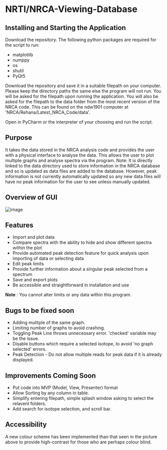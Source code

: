 # NRTI/NRCA-Viewing-Database


## **Installing and Starting the Application**

Download the repository. The following python packages are required for the script to run:
* matplotlib
* numppy
* os
* shutil
* PyQt5

Download the repository and save it in a suitable filepath on your computer. Please keep the directory paths the same else the program will not run. You will be asked for the filepath upon running the application.
You will also be asked for the filepath to the data folder from the most recent version of the NRCA code. This can be found on the ndw1901 computer at 'NRCA/Rehana/Latest_NRCA_Code/data'.

Open in PyCharm or the interpreter of your choosing and run the script.

## **Purpose**

It takes the data stored in the NRCA analysis code and provides the user with a physical interface to analyse the data. This allows the user to plot multiple graphs and analyse spectra via the program. Note: It is directly linked to the data directory used to store information in the NRCA database and so is updated as data files are added to the database. However, peak information is not currently automatically updated so any new data files will have no peak information for the user to see unless manually updated.

## **Overview of GUI**


![image](https://user-images.githubusercontent.com/109808872/210983210-82bace49-ad6a-44ef-a0b8-0d61b5f87797.png)


## **Features**

* Import and plot data
* Compare spectra with the ability to hide and show different spectra within the plot
* Provide automated peak detection feature for quick analysis upon importing of data or selecting data
* Edit peak limits
* Provide further information about a singular peak selected from a spectrum
* Save and export plots
* Be accessible and straightforward in installation and use


**Note** : You cannot alter limits or any data within this program.

## **Bugs to be fixed soon**

* Adding mulitple of the same graph.
* Limiting number of graphs to avoid crashing.
* Toggling Peak Line throws unnecessary error. 'checked' variable may be the issue.
* Disable buttons which require a selected isotope, to avoid 'no graph selected' errors.
* Peak Detection - Do not allow multiple reads for peak data if it is already displayed.

## **Improvements Coming Soon**

* Put code into MVP (Model, View, Presenter) format
* Allow Sorting by any column in table.
* Simplify entering filepath, simple splash window asking to select the relavent folders.
* Add search for isotope selection, and scroll bar.

## **Accessibility**

A new colour scheme has been implemented than that seen in the picture above to provide high-contrast for those who are perhaps colour blind.
